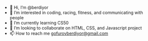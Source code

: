 - 👋 Hi, I’m @berdiyor
- 👀 I’m interested in coding, racing, fitness, and communicating with people
- 🌱 I’m currently learning CS50
- 💞️ I’m looking to collaborate on HTML, CSS, and Javascript project
- 📫 How to reach me gofurovberdiyor@gmail.com

<!---
Bromemez/Bromemez is a ✨ special ✨ repository because its `README.md` (this file) appears on your GitHub profile.
You can click the Preview link to take a look at your changes.
--->
